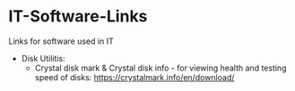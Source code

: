 # IT-Software-Links
Links for software used in IT

* Disk Utilitis:
  * Crystal disk mark & Crystal disk info - for viewing health and testing speed of disks: https://crystalmark.info/en/download/
  
